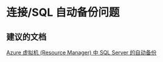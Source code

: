 <properties
    pageTitle="connectivity/issue with SQL Auto Backup"
    description="连接/SQL 自动备份问题"
    service="microsoft.compute"
    resource="virtualmachines"
    authors="ramakoni1"
    displayOrder=""
    selfHelpType="generic"
    supportTopicIds="32511145"
    resourceTags="windowsSQL"
    productPesIds="14745"
    cloudEnvironments="public"
/>


# <a name="connectivityissue-with-sql-auto-backup"></a>连接/SQL 自动备份问题

 
## <a name="recommended-documents"></a>**建议的文档**

[Azure 虚拟机 (Resource Manager) 中 SQL Server 的自动备份](https://azure.microsoft.com/documentation/articles/virtual-machines-windows-sql-automated-backup)
